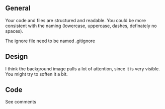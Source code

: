 ## General

Your code and files are structured and readable. You could be more consistent with the naming (lowercase, uppercase, dashes, definately no spaces).

The ignore file need to be named .gitignore 

## Design

I think the background image pulls a lot of attention, since it is very visible. You might try to soften it a bit.

## Code

See comments